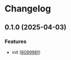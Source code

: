 # Changelog

## 0.1.0 (2025-04-03)


### Features

* init ([809996f](https://github.com/steelesh/steelesh.dev/commit/809996f1542e8c6f4ce102a3d36a4ad284142221))
